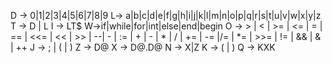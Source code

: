 D -> 0|1|2|3|4|5|6|7|8|9
L-> a|b|c|d|e|f|g|h|i|j|k|l|m|n|o|p|q|r|s|t|u|v|w|x|y|z
T -> D | L
I -> LT$
W->if|while|for|int|else|end|begin
O -> > | < | >= | <= | = | ==  | <<= | << | >> | --| - | := | + | - | * | / | += | -= |/= | *= | >>= | != | && | & | ++
J -> ; | ( | )
Z -> D@
X -> D@.D@
N -> X|Z
K -> (  |  ) 
Q -> KXK

